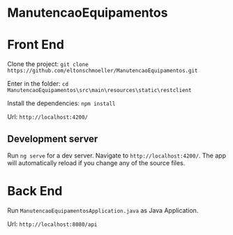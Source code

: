 # ManutencaoEquipamentos

# Front End
Clone the project:
`git clone https://github.com/eltonschmoeller/ManutencaoEquipamentos.git`

Enter in the folder:
`cd ManutencaoEquipamentos\src\main\resources\static\restclient`

Install the dependencies:
`npm install`

Url: `http://localhost:4200/`

## Development server

Run `ng serve` for a dev server. Navigate to `http://localhost:4200/`. The app will automatically reload if you change any of the source files.

# Back End

Run `ManutencaoEquipamentosApplication.java` as Java Application.

Url: `http://localhost:8080/api`
